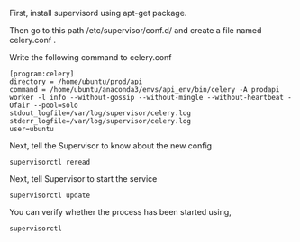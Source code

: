 First, install supervisord using apt-get package.

Then go to this path /etc/supervisor/conf.d/ and create a file named celery.conf .

Write the following command to celery.conf  
```
[program:celery]
directory = /home/ubuntu/prod/api
command = /home/ubuntu/anaconda3/envs/api_env/bin/celery -A prodapi worker -l info --without-gossip --without-mingle --without-heartbeat -Ofair --pool=solo   
stdout_logfile=/var/log/supervisor/celery.log    
stderr_logfile=/var/log/supervisor/celery.log
user=ubuntu
```                                                                                                                                                  
Next, tell the Supervisor to know about the new config  
```
supervisorctl reread
```

Next, tell Supervisor to start the service
```
supervisorctl update
```

You can verify whether the process has been started using,
```
supervisorctl
```
